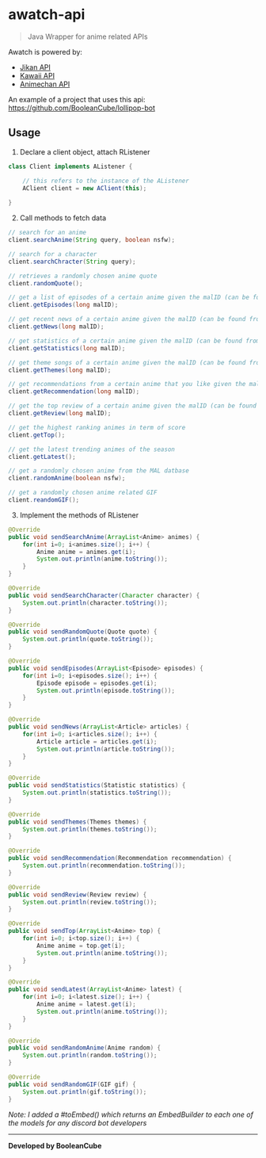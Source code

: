 # awatch-api
> Java Wrapper for anime related APIs

Awatch is powered by:
- [Jikan API](https://jikan.moe/)
- [Kawaii API](https://kawaii.red/)
- [Animechan API](https://animechan.vercel.app/)

An example of a project that uses this api:
https://github.com/BooleanCube/lollipop-bot

## Usage
1. Declare a client object, attach RListener

```java
class Client implements AListener {

    // this refers to the instance of the AListener
    AClient client = new AClient(this);
    
}
```

2. Call methods to fetch data

```java
// search for an anime
client.searchAnime(String query, boolean nsfw);

// search for a character
client.searchChracter(String query);

// retrieves a randomly chosen anime quote
client.randomQuote();

// get a list of episodes of a certain anime given the malID (can be found from the searches made)
client.getEpisodes(long malID);

// get recent news of a certain anime given the malID (can be found from the searches made)
client.getNews(long malID);

// get statistics of a certain anime given the malID (can be found from the searches made)
client.getStatistics(long malID);

// get theme songs of a certain anime given the malID (can be found from the searches made)
client.getThemes(long malID);

// get recommendations from a certain anime that you like given the malID (can be found from the searches made)
client.getRecommendation(long malID);

// get the top review of a certain anime given the malID (can be found from the searches made)
client.getReview(long malID);

// get the highest ranking animes in term of score
client.getTop();

// get the latest trending animes of the season
client.getLatest();

// get a randomly chosen anime from the MAL datbase
client.randomAnime(boolean nsfw);

// get a randomly chosen anime related GIF
client.reandomGIF();
```

3. Implement the methods of RListener

```java
@Override
public void sendSearchAnime(ArrayList<Anime> animes) {
    for(int i=0; i<animes.size(); i++) {
        Anime anime = animes.get(i);
        System.out.println(anime.toString());
    }
}

@Override
public void sendSearchCharacter(Character character) {
    System.out.println(character.toString());
}

@Override
public void sendRandomQuote(Quote quote) {
    System.out.println(quote.toString());
}

@Override
public void sendEpisodes(ArrayList<Episode> episodes) {
    for(int i=0; i<episodes.size(); i++) {
        Episode episode = episodes.get(i);
        System.out.println(episode.toString());
    }
}

@Override
public void sendNews(ArrayList<Article> articles) {
    for(int i=0; i<articles.size(); i++) {
        Article article = articles.get(i);
        System.out.println(article.toString());
    }
}

@Override
public void sendStatistics(Statistic statistics) {
    System.out.println(statistics.toString());
}

@Override
public void sendThemes(Themes themes) {
    System.out.println(themes.toString());
}

@Override
public void sendRecommendation(Recommendation recommendation) {
    System.out.println(recommendation.toString());
}

@Override
public void sendReview(Review review) {
    System.out.println(review.toString());
}

@Override
public void sendTop(ArrayList<Anime> top) {
    for(int i=0; i<top.size(); i++) {
        Anime anime = top.get(i);
        System.out.println(anime.toString());
    }
}

@Override
public void sendLatest(ArrayList<Anime> latest) {
    for(int i=0; i<latest.size(); i++) {
        Anime anime = latest.get(i);
        System.out.println(anime.toString());
    }
}

@Override
public void sendRandomAnime(Anime random) {
    System.out.println(random.toString());
}

@Override
public void sendRandomGIF(GIF gif) {
    System.out.println(gif.toString());
}
```

*Note: I added a #toEmbed() which returns an EmbedBuilder to each one of the models for any discord bot developers*

----

**Developed by BooleanCube**
